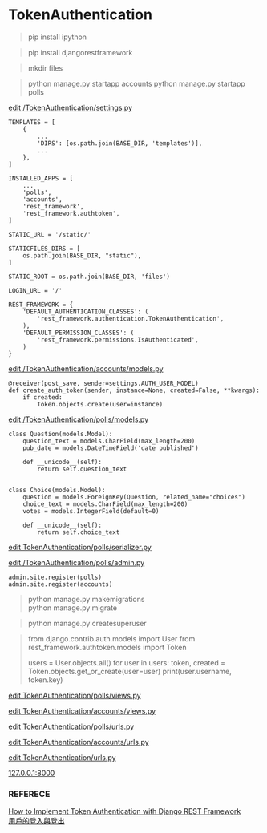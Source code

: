 # TokenAuthentication

> pip install ipython

> pip install djangorestframework

> mkdir files

> python manage.py startapp accounts
> python manage.py startapp polls

<a href="https://github.com/mingburnu/TokenAuthentication/blob/master/TokenAuthentication/settings.py">edit /TokenAuthentication/settings.py</a>

    TEMPLATES = [
        {
            ...
            'DIRS': [os.path.join(BASE_DIR, 'templates')],
            ...
        },
    ]

    INSTALLED_APPS = [
        ...
		'polls',
		'accounts',
		'rest_framework',
		'rest_framework.authtoken',
    ]
    
    STATIC_URL = '/static/'
    
    STATICFILES_DIRS = [
        os.path.join(BASE_DIR, "static"),
    ]
    
    STATIC_ROOT = os.path.join(BASE_DIR, 'files')
    
    LOGIN_URL = '/'
        
    REST_FRAMEWORK = {
        'DEFAULT_AUTHENTICATION_CLASSES': (
            'rest_framework.authentication.TokenAuthentication',
        ),
        'DEFAULT_PERMISSION_CLASSES': (
            'rest_framework.permissions.IsAuthenticated',
        )
    }

<a href="https://github.com/mingburnu/TokenAuthentication/blob/master/accounts/models.py">edit /TokenAuthentication/accounts/models.py</a>

    @receiver(post_save, sender=settings.AUTH_USER_MODEL)
    def create_auth_token(sender, instance=None, created=False, **kwargs):
        if created:
            Token.objects.create(user=instance)


<a href="https://github.com/mingburnu/TokenAuthentication/blob/master/polls/models.py">edit /TokenAuthentication/polls/models.py</a>

    class Question(models.Model):
        question_text = models.CharField(max_length=200)
        pub_date = models.DateTimeField('date published')
    
        def __unicode__(self):
            return self.question_text
    
    
    class Choice(models.Model):
        question = models.ForeignKey(Question, related_name="choices")
        choice_text = models.CharField(max_length=200)
        votes = models.IntegerField(default=0)
    
        def __unicode__(self):
            return self.choice_text

<a href="https://github.com/mingburnu/TokenAuthentication/blob/master/polls/serializer.py">edit TokenAuthentication/polls/serializer.py</a>

<a href="https://github.com/mingburnu/TokenAuthentication/blob/master/polls/admin.py">edit /TokenAuthentication/polls/admin.py</a>
   
    admin.site.register(polls)
    admin.site.register(accounts)
	
> python manage.py makemigrations<br>
> python manage.py migrate<br>

> python manage.py createsuperuser

> from django.contrib.auth.models import User from
> rest_framework.authtoken.models import Token
> 
> users = User.objects.all() for user in users:
>     token, created = Token.objects.get_or_create(user=user)
>     print(user.username, token.key)

<a href="https://github.com/mingburnu/TokenAuthentication/blob/master/polls/views.py">edit TokenAuthentication/polls/views.py</a>

<a href="https://github.com/mingburnu/TokenAuthentication/blob/master/accounts/views.py">edit TokenAuthentication/accounts/views.py</a>

<a href="https://github.com/mingburnu/TokenAuthentication/blob/master/polls/urls.py">edit TokenAuthentication/polls/urls.py</a>

<a href="https://github.com/mingburnu/TokenAuthentication/blob/master/accounts/urls.py">edit TokenAuthentication/accounts/urls.py</a>

<a href="https://github.com/mingburnu/TokenAuthentication/blob/master/TokenAuthentication/urls.py">edit TokenAuthentication/urls.py</a>

<a href="http://127.0.0.1:8000">127.0.0.1:8000</a>

### REFERECE
<a href="https://chrisbartos.com/articles/how-to-implement-token-authentication-with-django-rest-framework/">How to Implement Token Authentication with Django REST Framework</a><br>
<a href="http://dokelung-blog.logdown.com/posts/222552-django-notes-9-cookies-and-sessions">用戶的登入與登出</a><br>

